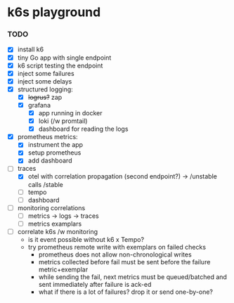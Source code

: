 # k6s playground

### TODO

- [X] install k6
- [X] tiny Go app with single endpoint
- [X] k6 script testing the endpoint
- [X] inject some failures
- [X] inject some delays
- [X] structured logging:
    - [X] ~~logrus?~~ zap
    - [X] grafana
        - [X] app running in docker
        - [X] loki (/w promtail)
        - [X] dashboard for reading the logs
- [X] prometheus metrics:
    - [X] instrument the app
    - [X] setup prometheus
    - [X] add dashboard
- [ ] traces
    - [X] otel with correlation propagation (second endpoint?) -> /unstable calls /stable
    - [ ] tempo
    - [ ] dashboard
- [ ] monitoring correlations
    - [ ] metrics -> logs -> traces
    - [ ] metrics examplars
- [ ] correlate k6s /w monitoring
    - is it event possible without k6 x Tempo?
    - try prometheus remote write with exemplars on failed checks
        - prometheus does not allow non-chronological writes
        - metrics collected before fail must be sent before the failure metric+exemplar
        - while sending the fail, next metrics must be queued/batched and sent immediately after failure is ack-ed
        - what if there is a lot of failures? drop it or send one-by-one?
